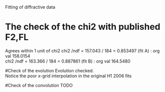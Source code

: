 Fitting of diffractive data


# The check of the chi2 with published F2,FL
Agrees within 1 unit of chi2
chi2 /ndf = 157.043 / 184 = 0.853497 (fit A) : org val 158.0154  
chi2 /ndf = 163.366 / 184 = 0.887861 (fit B) : org val 164.5480   

#Check of the evolution
Evolution checked.   
Notice the poor x-grid interpolation in the original H1 2006 fits


#Check of the convolution
TODO
